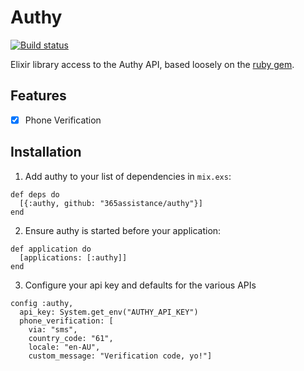 # Authy
[![Build status](https://badge.buildkite.com/a4d73c8458b58f04fdb5af7e7179d242b872aef8f61577415f.svg)](https://buildkite.com/365-assistance-pty-ltd/authy)

Elixir library access to the Authy API, based loosely on the [ruby gem](https://github.com/authy/authy-ruby).

## Features

- [x] Phone Verification

## Installation

1. Add authy to your list of dependencies in `mix.exs`:

  ```
  def deps do
    [{:authy, github: "365assistance/authy"}]
  end
  ```

2. Ensure authy is started before your application:

  ```
  def application do
    [applications: [:authy]]
  end
  ```

3. Configure your api key and defaults for the various APIs

  ```
  config :authy,
    api_key: System.get_env("AUTHY_API_KEY")
    phone_verification: [
      via: "sms",
      country_code: "61",
      locale: "en-AU",
      custom_message: "Verification code, yo!"]
  ```
